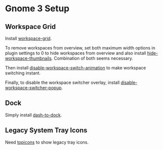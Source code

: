 Gnome 3 Setup
=============

## Workspace Grid

Install [workspace-grid](https://extensions.gnome.org/extension/484/workspace-grid/).

To remove workspaces from overview, set both maximum width options in plugin settings to 0 to hide workspaces from overview and also install [hide-workspace-thumbnails](https://extensions.gnome.org/extension/808/hide-workspace-thumbnails/). Combination of both seems necessary.

Then install [disable-workspace-switch-animation](https://extensions.gnome.org/extension/1328/disable-workspace-switch-animation) to make workspace switching instant.

Finally, to disable the workspace switcher overlay, install [disable-workspace-switcher-popup](https://extensions.gnome.org/extension/959/disable-workspace-switcher-popup/).

## Dock

Simply install [dash-to-dock](https://extensions.gnome.org/extension/307/dash-to-dock/).

## Legacy System Tray Icons

Need [topicons](https://extensions.gnome.org/extension/1031/topicons/) to show legacy tray icons.
